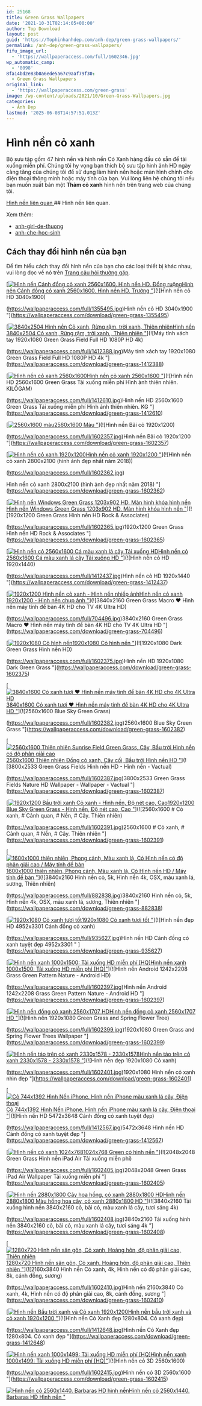 ```yaml
---
id: 25168
title: Green Grass Wallpapers
date: '2021-10-31T02:14:05+00:00'
author: Top Download
layout: post
guid: 'https://Tophinhanhdep.com/anh-dep/green-grass-wallpapers/'
permalink: /anh-dep/green-grass-wallpapers/
fifu_image_url:
  - 'https://wallpaperaccess.com/full/1602346.jpg'
wp_automatic_camp:
  - '8098'
8fa14bd2e83b0a6ede5a67c9aaf79f30:
  - Green Grass Wallpapers
original_link:
  - 'https://wallpaperaccess.com/green-grass'
image: /wp-content/uploads/2021/10/Green-Grass-Wallpapers.jpg
categories:
  - Ảnh Đẹp
lastmod: '2025-06-08T14:57:51.013Z'
---
```

# Hình nền cỏ xanh

Bộ sưu tập gồm 47 hình nền và hình nền Cỏ Xanh hàng đầu có sẵn để tải xuống miễn phí. Chúng tôi hy vọng bạn thích bộ sưu tập hình ảnh HD ngày càng tăng của chúng tôi để sử dụng làm hình nền hoặc màn hình chính cho điện thoại thông minh hoặc máy tính của bạn. Vui lòng liên hệ chúng tôi nếu bạn muốn xuất bản một **Thảm cỏ xanh** hình nền trên trang web của chúng tôi.

[Hình nền liên quan ](#related) ## Hình nền liên quan.

   
 Xem thêm:

   
- [anh-girl-de-thuong](https://tophinhanhdep.com/gai-xinh/anh-girl-de-thuong/)
- [anh-che-hoc-sinh](https://tophinhanhdep.com/anh-che/anh-che-hoc-sinh/)

## Cách thay đổi hình nền của bạn

Để tìm hiểu cách thay đổi hình nền của bạn cho các loại thiết bị khác nhau, vui lòng đọc về nó trên [Trang câu hỏi thường gặp](https://tophinhanhdep.com/faq/).

  
[[![Hình nền Cánh đồng cỏ xanh 2560x1600.  Hình nền HD.  Đồng ruộng](https://wallpaperaccess.com/full/1602346.jpg)Hình nền Cánh đồng cỏ xanh 2560x1600. Hình nền HD. Trường "](https://wallpaperaccess.com/download/green-grass-1602346)](![Hình nền cỏ HD 3040x1900)

(https://wallpaperaccess.com/full/1355495.jpg)Hình nền cỏ HD 3040x1900 "](https://wallpaperaccess.com/download/green-grass-1355495)

[[![3840x2504 Hình nền Cỏ xanh, Rừng rậm, trời xanh, Thiên nhiên](https://wallpaperaccess.com/full/1602349.jpg)Hình nền 3840x2504 Cỏ xanh, Rừng rậm, trời xanh,, Thiên nhiên "](https://wallpaperaccess.com/download/green-grass-1602349)](![Máy tính xách tay 1920x1080 Green Grass Field Full HD 1080P HD 4k)

(https://wallpaperaccess.com/full/1412388.jpg)Máy tính xách tay 1920x1080 Green Grass Field Full HD 1080P HD 4k "](https://wallpaperaccess.com/download/green-grass-1412388)

[[![Hình nền cỏ xanh 2560x1600](https://wallpaperaccess.com/full/1602353.jpg)Hình nền cỏ xanh 2560x1600 "](https://wallpaperaccess.com/download/green-grass-1602353)](![Hình nền HD 2560x1600 Green Grass Tải xuống miễn phí Hình ảnh thiên nhiên.  KILÔGAM)

(https://wallpaperaccess.com/full/1412610.jpg)Hình nền HD 2560x1600 Green Grass Tải xuống miễn phí Hình ảnh thiên nhiên. KG "](https://wallpaperaccess.com/download/green-grass-1412610)

[[![2560x1600 màu](https://wallpaperaccess.com/full/1412435.jpg)2560x1600 Màu "](https://wallpaperaccess.com/download/green-grass-1412435)](![Hình nền Bãi cỏ 1920x1200)

(https://wallpaperaccess.com/full/1602357.jpg)Hình nền Bãi cỏ 1920x1200 "](https://wallpaperaccess.com/download/green-grass-1602357)

[[![Hình nền cỏ xanh 1920x1200](https://wallpaperaccess.com/full/1602358.jpg)Hình nền cỏ xanh 1920x1200 "](https://wallpaperaccess.com/download/green-grass-1602358)](![Hình nền cỏ xanh 2800x2100 (hình ảnh đẹp nhất năm 2018))

(https://wallpaperaccess.com/full/1602362.jpg)

Hình nền cỏ xanh 2800x2100 (hình ảnh đẹp nhất năm 2018) "](https://wallpaperaccess.com/download/green-grass-1602362)

[[![Hình nền Windows Green Grass 1203x902 HD.  Màn hình khóa hình nền](https://wallpaperaccess.com/full/1412670.jpg)Hình nền Windows Green Grass 1203x902 HD. Màn hình khóa hình nền "](https://wallpaperaccess.com/download/green-grass-1412670)](![1920x1200 Green Grass Hình nền HD Rock & Associates)

(https://wallpaperaccess.com/full/1602365.jpg)1920x1200 Green Grass Hình nền HD Rock &amp; Associates "](https://wallpaperaccess.com/download/green-grass-1602365)

[[![Hình nền cỏ 2560x1600 Cá màu xanh lá cây Tải xuống HD](https://wallpaperaccess.com/full/1602366.jpg)Hình nền cỏ 2560x1600 Cá màu xanh lá cây Tải xuống HD "](https://wallpaperaccess.com/download/green-grass-1602366)](![Hình nền cỏ HD 1920x1440)

(https://wallpaperaccess.com/full/1412437.jpg)Hình nền cỏ HD 1920x1440 "](https://wallpaperaccess.com/download/green-grass-1412437)

[[![1920x1200 Hình nền cỏ xanh - Hình nền nhiếp ảnh](https://wallpaperaccess.com/full/1602369.jpg)Hình nền cỏ xanh 1920x1200 - Hình nền chụp ảnh "](https://wallpaperaccess.com/download/green-grass-1602369)](![3840x2160 Green Grass Macro ❤ Hình nền máy tính để bàn 4K HD cho TV 4K Ultra HD)

(https://wallpaperaccess.com/full/704496.jpg)3840x2160 Green Grass Macro ❤ Hình nền máy tính để bàn 4K HD cho TV 4K Ultra HD "](https://wallpaperaccess.com/download/green-grass-704496)

[[![1920x1080 Cỏ hình nền](https://wallpaperaccess.com/full/1602374.jpg)1920x1080 Cỏ hình nền "](https://wallpaperaccess.com/download/green-grass-1602374)](![1920x1080 Dark Green Grass Hình nền HD)

(https://wallpaperaccess.com/full/1602375.jpg)Hình nền HD 1920x1080 Dark Green Grass "](https://wallpaperaccess.com/download/green-grass-1602375)

[[![3840x1600 Cỏ xanh tươi ❤ Hình nền máy tính để bàn 4K HD cho 4K Ultra HD](https://wallpaperaccess.com/full/1602378.jpg)3840x1600 Cỏ xanh tươi ❤ Hình nền máy tính để bàn 4K HD cho 4K Ultra HD "](https://wallpaperaccess.com/download/green-grass-1602378)](![2560x1600 Blue Sky Green Grass)

(https://wallpaperaccess.com/full/1602382.jpg)2560x1600 Blue Sky Green Grass "](https://wallpaperaccess.com/download/green-grass-1602382)

[[![2560x1600 Thiên nhiên Sunrise Field Green Grass, Cây, Bầu trời Hình nền có độ phân giải cao](https://wallpaperaccess.com/full/1602386.jpg)2560x1600 Thiên nhiên Đồng cỏ xanh, Cây cối, Bầu trời Hình nền HD "](https://wallpaperaccess.com/download/green-grass-1602386)](![3800x2533 Green Grass Fields Hình nền HD - Hình nền - Vactual)

(https://wallpaperaccess.com/full/1602387.jpg)3800x2533 Green Grass Fields Nature HD Wallpaper - Wallpaper - Vactual "](https://wallpaperaccess.com/download/green-grass-1602387)

[[![1920x1200 Bầu trời xanh Cỏ xanh - Hình nền, Độ nét cao, Cao](https://wallpaperaccess.com/full/1602389.jpg)1920x1200 Blue Sky Green Grass - Hình nền, Độ nét cao, Cao "](https://wallpaperaccess.com/download/green-grass-1602389)](![2560x1600 # Cỏ xanh, # Cảnh quan, # Nền, # Cây.  Thiên nhiên)

(https://wallpaperaccess.com/full/1602391.jpg)2560x1600 # Cỏ xanh, # Cảnh quan, # Nền, # Cây. Thiên nhiên "](https://wallpaperaccess.com/download/green-grass-1602391)

[[![1600x1000 thiên nhiên, Phong cảnh, Màu xanh lá, Cỏ Hình nền có độ phân giải cao / Máy tính để bàn](https://wallpaperaccess.com/full/1602392.jpg)1600x1000 thiên nhiên, Phong cảnh, Màu xanh lá, Cỏ Hình nền HD / Máy tính để bàn "](https://wallpaperaccess.com/download/green-grass-1602392)](![3840x2160 Hình nền cỏ, 5k, Hình nền 4k, OSX, màu xanh lá, sương, Thiên nhiên)

(https://wallpaperaccess.com/full/882838.jpg)3840x2160 Hình nền cỏ, 5k, Hình nền 4k, OSX, màu xanh lá, sương, Thiên nhiên "](https://wallpaperaccess.com/download/green-grass-882838)

[[![1920x1080 Cỏ xanh tươi tốt](https://wallpaperaccess.com/full/1602394.jpg)1920x1080 Cỏ xanh tươi tốt "](https://wallpaperaccess.com/download/green-grass-1602394)](![Hình nền đẹp HD 4952x3301 Cánh đồng cỏ xanh)

(https://wallpaperaccess.com/full/935627.jpg)Hình nền HD Cánh đồng cỏ xanh tuyệt đẹp 4952x3301 " ](https://wallpaperaccess.com/download/green-grass-935627)

[[![Hình nền xanh 1000x1500: Tải xuống HD miễn phí [HQ]](https://wallpaperaccess.com/full/1288372.jpg)Hình nền xanh 1000x1500: Tải xuống HD miễn phí \[HQ\]"](https://wallpaperaccess.com/download/green-grass-1288372)](![Hình nền Android 1242x2208 Grass Green Pattern Nature - Android HD)

(https://wallpaperaccess.com/full/1602397.jpg)Hình nền Android 1242x2208 Grass Green Pattern Nature - Android HD "](https://wallpaperaccess.com/download/green-grass-1602397)

[[![Hình nền đồng cỏ xanh 2560x1707 HD](https://wallpaperaccess.com/full/1602398.jpg)Hình nền đồng cỏ xanh 2560x1707 HD "](https://wallpaperaccess.com/download/green-grass-1602398)](![Hình nền 1920x1080 Green Grass and Spring Flower Tree)

(https://wallpaperaccess.com/full/1602399.jpg)1920x1080 Green Grass and Spring Flower Trees Wallpaper "](https://wallpaperaccess.com/download/green-grass-1602399)

[[![Hình nền táo trên cỏ xanh 2330x1578 - 2330x1578](https://wallpaperaccess.com/full/1602400.jpg)Hình nền táo trên cỏ xanh 2330x1578 - 2330x1578 "](https://wallpaperaccess.com/download/green-grass-1602400)](![Hình nền đẹp 1920x1080 Cỏ xanh)

(https://wallpaperaccess.com/full/1602401.jpg)1920x1080 Hình nền cỏ xanh nhìn đẹp "](https://wallpaperaccess.com/download/green-grass-1602401)

[[![Cỏ 744x1392 Hình Nền iPhone.  Hình nền iPhone màu xanh lá cây, Điện thoại](https://wallpaperaccess.com/full/1412459.jpg)Cỏ 744x1392 Hình Nền iPhone. Hình nền iPhone màu xanh lá cây, Điện thoại "](https://wallpaperaccess.com/download/green-grass-1412459)](![Hình nền HD 5472x3648 Cánh đồng cỏ xanh tuyệt đẹp)

(https://wallpaperaccess.com/full/1412567.jpg)5472x3648 Hình nền HD Cánh đồng cỏ xanh tuyệt đẹp "](https://wallpaperaccess.com/download/green-grass-1412567)

[[![Hình nền cỏ xanh 1024x768](https://wallpaperaccess.com/full/1602404.jpg)1024x768 Green cỏ hình nền "](https://wallpaperaccess.com/download/green-grass-1602404)](![2048x2048 Green Grass Hình nền iPad Air Tải xuống miễn phí)

(https://wallpaperaccess.com/full/1602405.jpg)2048x2048 Green Grass iPad Air Wallpaper Tải xuống miễn phí "](https://wallpaperaccess.com/download/green-grass-1602405)

[[![Hình nền 2880x1800 Cây hoa hồng, cỏ xanh 2880x1800 HD](https://wallpaperaccess.com/full/1602407.jpg)Hình nền 2880x1800 Màu hồng hoa cây, cỏ xanh 2880x1800 HD "](https://wallpaperaccess.com/download/green-grass-1602407)](![3840x2160 Tải xuống hình nền 3840x2160 cỏ, bãi cỏ, màu xanh lá cây, tươi sáng 4k)

(https://wallpaperaccess.com/full/1602408.jpg)3840x2160 Tải xuống hình nền 3840x2160 cỏ, bãi cỏ, màu xanh lá cây, tươi sáng 4k "](https://wallpaperaccess.com/download/green-grass-1602408)

[[![1280x720 Hình nền sân gôn, Cỏ xanh, Hoàng hôn, độ phân giải cao, Thiên nhiên](https://wallpaperaccess.com/full/1412638.jpg)1280x720 Hình nền sân gôn, Cỏ xanh, Hoàng hôn, độ phân giải cao, Thiên nhiên "](https://wallpaperaccess.com/download/green-grass-1412638)](![2160x3840 Hình nền Cỏ xanh, 4k, Hình nền có độ phân giải cao, 8k, cánh đồng, sương)

(https://wallpaperaccess.com/full/1602410.jpg)Hình nền 2160x3840 Cỏ xanh, 4k, Hình nền có độ phân giải cao, 8k, cánh đồng, sương "](https://wallpaperaccess.com/download/green-grass-1602410)

[[![Hình nền Bầu trời xanh và Cỏ xanh 1920x1200](https://wallpaperaccess.com/full/1602411.jpg)Hình nền bầu trời xanh và cỏ xanh 1920x1200 "](https://wallpaperaccess.com/download/green-grass-1602411)](![Hình nền Cỏ Xanh đẹp 1280x804.  Cỏ xanh đẹp)

(https://wallpaperaccess.com/full/1412648.jpg)Hình nền Cỏ Xanh đẹp 1280x804. Cỏ xanh đẹp "](https://wallpaperaccess.com/download/green-grass-1412648)

[[![Hình nền xanh 1000x1499: Tải xuống HD miễn phí [HQ]](https://wallpaperaccess.com/full/1288340.jpg)Hình nền xanh 1000x1499: Tải xuống HD miễn phí \[HQ\]"](https://wallpaperaccess.com/download/green-grass-1288340)](![Hình nền cỏ 3D 2560x1600)

(https://wallpaperaccess.com/full/1602415.jpg)Hình nền cỏ 3D 2560x1600 "](https://wallpaperaccess.com/download/green-grass-1602415)

[![Hình nền cỏ 2560x1440.  Barbaras HD hình nền](https://wallpaperaccess.com/full/1602417.jpg)Hình nền cỏ 2560x1440. Barbaras HD Hình nền "](https://wallpaperaccess.com/download/green-grass-1602417)

